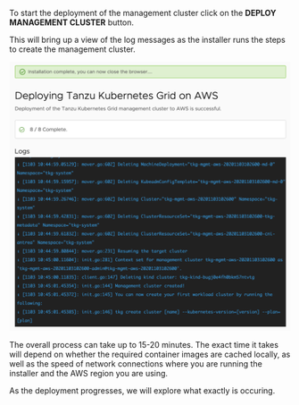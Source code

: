 To start the deployment of the management cluster click on the **DEPLOY MANAGEMENT CLUSTER** button.

This will bring up a view of the log messages as the installer runs the steps to create the management cluster.

![](images/tkg-aws-installer-logs.png)

The overall process can take up to 15-20 minutes. The exact time it takes will depend on whether the required container images are cached locally, as well as the speed of network connections where you are running the installer and the AWS region you are using.

As the deployment progresses, we will explore what exactly is occuring.
